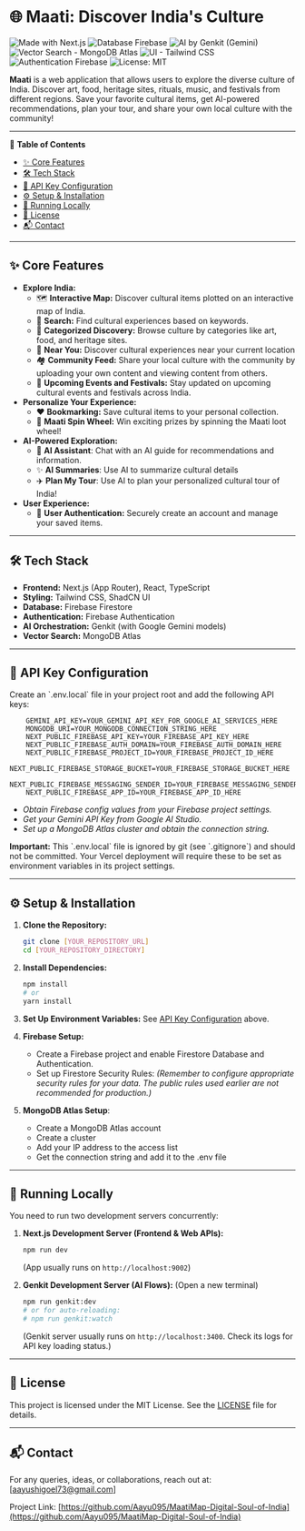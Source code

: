 # 🌐 Maati: Discover India's Culture
<!-- Badges -->
<p align="left">
  <img src="https://img.shields.io/badge/Made%20with-Next.js-000000?style=for-the-badge&logo=nextdotjs&logoColor=white" alt="Made with Next.js"/>
  <img src="https://img.shields.io/badge/Database-Firebase-FFCA28?style=for-the-badge&logo=firebase&logoColor=black" alt="Database Firebase"/>
  <img src="https://img.shields.io/badge/AI-Genkit(Gemini)-4285F4?style=for-the-badge&logo=google&logoColor=white" alt="AI by Genkit (Gemini)"/>
  <img src="https://img.shields.io/badge/Vector%20Search-MongoDB%20Atlas-47A248?style=for-the-badge&logo=mongodb&logoColor=white" alt = "Vector Search - MongoDB Atlas"/>
  <img src="https://img.shields.io/badge/UI-Tailwind%20CSS-0D47A1?style=for-the-badge&logo=tailwindcss&logoColor=white" alt="UI - Tailwind CSS"/>
    <img src="https://img.shields.io/badge/Authentication-Firebase-FFCA28?style=for-the-badge&logo=firebase&logoColor=black" alt="Authentication Firebase"/>
  <img src="https://img.shields.io/badge/License-MIT-yellow.svg?style=for-the-badge" alt="License: MIT"/>
</p>

**Maati** is a web application that allows users to explore the diverse culture of India. Discover art, food, heritage sites, rituals, music, and festivals from different regions. Save your favorite cultural items, get AI-powered recommendations, plan your tour, and share your own local culture with the community!

---

📑 **Table of Contents**
*   [✨ Core Features](#-core-features)
*   [🛠️ Tech Stack](#️-tech-stack)
*   [🔑 API Key Configuration](#-api-key-configuration)
*   [⚙️ Setup & Installation](#️-setup--installation)
*   [🚀 Running Locally](#-running-locally)
*   [📄 License](#-license)
*   [📬 Contact](#-contact)

---

## ✨ Core Features

*   **Explore India:**
    *   🗺️ **Interactive Map:** Discover cultural items plotted on an interactive map of India.
    *   🔎 **Search:** Find cultural experiences based on keywords.
    *   🎨 **Categorized Discovery:** Browse culture by categories like art, food, and heritage sites.
    *   📍 **Near You:** Discover cultural experiences near your current location
    *   🏘️ **Community Feed:** Share your local culture with the community by uploading your own content and viewing content from others.
    *   📅 **Upcoming Events and Festivals:** Stay updated on upcoming cultural events and festivals across India.
*   **Personalize Your Experience:**
    *   ❤️ **Bookmarking:** Save cultural items to your personal collection.
    *   🎲 **Maati Spin Wheel:** Win exciting prizes by spinning the Maati loot wheel!
*   **AI-Powered Exploration:**
    *   🤖 **AI Assistant**: Chat with an AI guide for recommendations and information.
    *   ✨ **AI Summaries**: Use AI to summarize cultural details
    *   ✈️ **Plan My Tour**:  Use AI to plan your personalized cultural tour of India!
*   **User Experience:**
    *   👤 **User Authentication:** Securely create an account and manage your saved items.


---

## 🛠️ Tech Stack

*   **Frontend:** Next.js (App Router), React, TypeScript
*   **Styling:** Tailwind CSS, ShadCN UI
*   **Database:** Firebase Firestore
*   **Authentication:** Firebase Authentication
*   **AI Orchestration:** Genkit (with Google Gemini models)
*   **Vector Search:** MongoDB Atlas
---

## 🔑 API Key Configuration

Create an \`.env.local\` file in your project root and add the following API keys:

```env
    GEMINI_API_KEY=YOUR_GEMINI_API_KEY_FOR_GOOGLE_AI_SERVICES_HERE
    MONGODB_URI=YOUR_MONGODB_CONNECTION_STRING_HERE
    NEXT_PUBLIC_FIREBASE_API_KEY=YOUR_FIREBASE_API_KEY_HERE
    NEXT_PUBLIC_FIREBASE_AUTH_DOMAIN=YOUR_FIREBASE_AUTH_DOMAIN_HERE
    NEXT_PUBLIC_FIREBASE_PROJECT_ID=YOUR_FIREBASE_PROJECT_ID_HERE
    NEXT_PUBLIC_FIREBASE_STORAGE_BUCKET=YOUR_FIREBASE_STORAGE_BUCKET_HERE
    NEXT_PUBLIC_FIREBASE_MESSAGING_SENDER_ID=YOUR_FIREBASE_MESSAGING_SENDER_ID_HERE
    NEXT_PUBLIC_FIREBASE_APP_ID=YOUR_FIREBASE_APP_ID_HERE
```

*   *Obtain Firebase config values from your Firebase project settings.*
*   *Get your Gemini API Key from Google AI Studio.*
*   *Set up a MongoDB Atlas cluster and obtain the connection string.*

**Important:** This \`.env.local\` file is ignored by git (see \`.gitignore\`) and should not be committed. Your Vercel deployment will require these to be set as environment variables in its project settings.

---

## ⚙️ Setup & Installation

1.  **Clone the Repository:**
    ```bash
    git clone [YOUR_REPOSITORY_URL]
    cd [YOUR_REPOSITORY_DIRECTORY]
    ```

2.  **Install Dependencies:**
    ```bash
    npm install
    # or
    yarn install
    ```

3.  **Set Up Environment Variables:** See [API Key Configuration](#-api-key-configuration) above.

4.  **Firebase Setup:**
    *   Create a Firebase project and enable Firestore Database and Authentication.
    *   Set up Firestore Security Rules:  *(Remember to configure appropriate security rules for your data. The public rules used earlier are not recommended for production.)*

5.  **MongoDB Atlas Setup**:
    *   Create a MongoDB Atlas account
    *   Create a cluster
    *   Add your IP address to the access list
    *   Get the connection string and add it to the .env file
---

## 🚀 Running Locally

You need to run two development servers concurrently:

1.  **Next.js Development Server (Frontend & Web APIs):**
    ```bash
    npm run dev
    ```
    (App usually runs on `http://localhost:9002`)

2.  **Genkit Development Server (AI Flows):**
    (Open a new terminal)
    ```bash
    npm run genkit:dev
    # or for auto-reloading:
    # npm run genkit:watch
    ```
    (Genkit server usually runs on `http://localhost:3400`. Check its logs for API key loading status.)

---

## 📄 License

This project is licensed under the MIT License.
See the [LICENSE](./LICENSE) file for details.

---

## 📬 Contact

For any queries, ideas, or collaborations, reach out at: [aayushigoel73@gmail.com]

Project Link: [https://github.com/Aayu095/MaatiMap-Digital-Soul-of-India](https://github.com/Aayu095/MaatiMap-Digital-Soul-of-India)